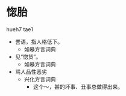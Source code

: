 # 惚胎
hueh7 tae1
+ 詈语，指人格低下。
  * 如皋方言词典
+ 见“惚货”。
  * 如皋方言词典
+ 骂人品性恶劣
  * 兴化方言词典
    - 这个～，甚的坏事、丑事总做得出来。

